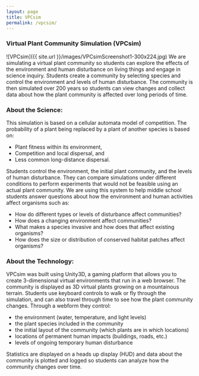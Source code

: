```yaml
---
layout: page
title: VPCsim
permalink: /vpcsim/
---
```


### Virtual Plant Community Simulation (VPCsim)

![VPCsim]({{ site.url }}/images/VPCsimScreenshot1-300x224.jpg)
We are simulating a virtual plant community so students can explore the effects of the environment and human disturbance on living things and engage in science inquiry. Students create a community by selecting species and control the environment and levels of human disturbance. The community is then simulated over 200 years so students can view changes and collect data about how the plant community is affected over long periods of time.

### About the Science:

This simulation is based on a cellular automata model of competition. The probability of a plant being replaced by a plant of another species is based on:

* Plant fitness within its environment,
* Competition and local dispersal, and
* Less common long-distance dispersal.

Students control the environment, the initial plant community, and the levels of human disturbance. They can compare simulations under different conditions to perform experiments that would not be feasible using an actual plant community. We are using this system to help middle school students answer questions about how the environment and human activities affect organisms such as:

* How do different types or levels of disturbance affect communities?
* How does a changing environment affect communities?
* What makes a species invasive and how does that affect existing organisms?
* How does the size or distribution of conserved habitat patches affect organisms?

### About the Technology:

VPCsim was built using Unity3D, a gaming platform that allows you to create 3-dimensional virtual environments that run in a web browser. The community is displayed as 3D virtual plants growing on a mountainous terrain. Students use keyboard controls to walk or fly through the simulation, and can also travel through time to see how the plant community changes. Through a webform they control:

* the environment (water, temperature, and light levels)
* the plant species included in the community
* the initial layout of the community (which plants are in which locations)
* locations of permanent human impacts (buildings, roads, etc.)
* levels of ongoing temporary human disturbance

Statistics are displayed on a heads up display (HUD) and data about the community is plotted and logged so students can analyze how the community changes over time.
